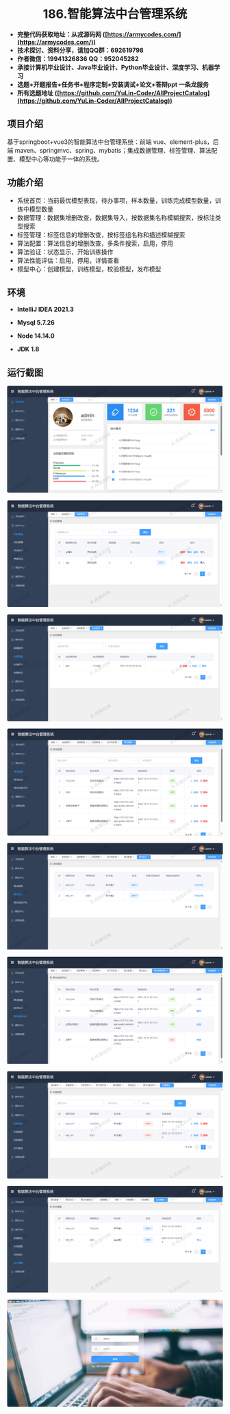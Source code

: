 <p><h1 align="center">186.智能算法中台管理系统</h1></p>

- <b>完整代码获取地址：从戎源码网 ([https://armycodes.com/](https://armycodes.com/))</b>
- <b>技术探讨、资料分享，请加QQ群：692619798</b> 
- <b>作者微信：19941326836  QQ：952045282</b> 
- <b>承接计算机毕业设计、Java毕业设计、Python毕业设计、深度学习、机器学习</b>
- <b>选题+开题报告+任务书+程序定制+安装调试+论文+答辩ppt 一条龙服务</b>
- <b>所有选题地址 ([https://github.com/YuLin-Coder/AllProjectCatalog](https://github.com/YuLin-Coder/AllProjectCatalog)) </b>

## 项目介绍
基于springboot+vue3的智能算法中台管理系统：前端 vue、element-plus，后端 maven、springmvc、spring、mybatis；集成数据管理、标签管理、算法配置、模型中心等功能于一体的系统。

## 功能介绍

- 系统首页：当前最优模型表现，待办事项，样本数量，训练完成模型数量，训练中模型数量
- 数据管理：数据集增删改查，数据集导入，按数据集名称模糊搜索，按标注类型搜索
- 标签管理：标签信息的增删改查，按标签组名称和描述模糊搜索
- 算法配置：算法信息的增删改查，多条件搜索，启用，停用
- 算法验证：状态显示，开始训练操作
- 算法性能评估：启用，停用，详情查看
- 模型中心：创建模型，训练模型，校验模型，发布模型

## 环境

- <b>IntelliJ IDEA 2021.3</b>

- <b>Mysql 5.7.26</b>

- <b>Node 14.14.0</b>

- <b>JDK 1.8</b>

## 运行截图

![](screenshot/1.png)

![](screenshot/2.png)

![](screenshot/3.png)

![](screenshot/4.png)

![](screenshot/5.png)

![](screenshot/6.png)

![](screenshot/7.png)

![](screenshot/8.png)

![](screenshot/9.png)
